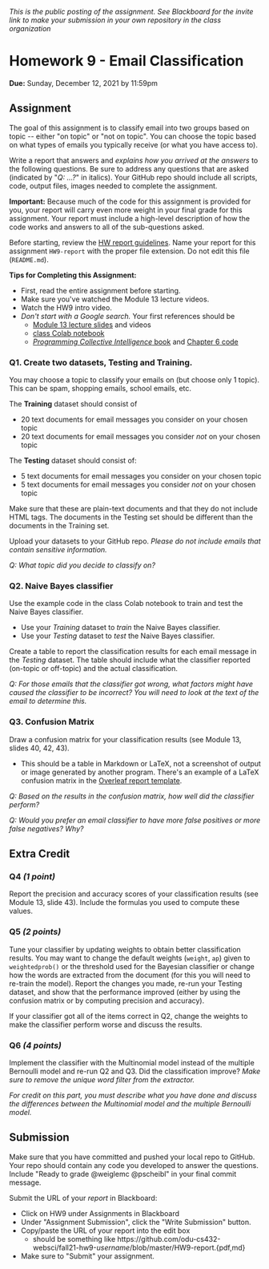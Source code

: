 *This is the public posting of the assignment. See Blackboard for the invite link to make your submission in your own repository in the class organization*

# Homework 9 - Email Classification
**Due:** Sunday, December 12, 2021 by 11:59pm 

## Assignment

The goal of this assignment is to classify email into two groups based on topic -- either "on topic" or "not on topic".  You can choose the topic based on what types of emails you typically receive (or what you have access to).

Write a report that answers and *explains how you arrived at the answers* to the following questions.  Be sure to address any questions that are asked (indicated by "*Q: ...?*" in italics). Your GitHub repo should include all scripts, code, output files, images needed to complete the assignment.
 
**Important:** Because much of the code for this assignment is provided for you, your report will carry even more weight in your final grade for this assignment.  Your report must include a high-level description of how the code works and answers to all of the sub-questions asked.

Before starting, review the [HW report guidelines](https://github.com/odu-cs432-websci/public/blob/main/fall21/getting-started/reports.md).  Name your report for this assignment `HW9-report` with the proper file extension.  Do not edit this file (`README.md`).

**Tips for Completing this Assignment:**
* First, read the entire assignment before starting.
* Make sure you've watched the Module 13 lecture videos.
* Watch the HW9 intro video.
* *Don't start with a Google search.*  Your first references should be
    * [Module 13 lecture slides](https://docs.google.com/presentation/d/1OpfBDl2YEE7AONVeKUyHA-J7a1mRjncD7cen8F6BG1A/edit?usp=sharing) and videos
    * [class Colab notebook](https://github.com/odu-cs432-websci/public/blob/main/fall21/432_F21_PCI_Ch06.ipynb)
    * [*Programming Collective Intelligence* book](https://go.oreilly.com/old-dominion-university/library/view/programming-collective-intelligence/9780596529321/) and [Chapter 6 code](https://github.com/arthur-e/Programming-Collective-Intelligence/tree/master/chapter6)  

### Q1. Create two datasets, Testing and Training.

You may choose a topic to classify your emails on (but choose only 1 topic). This can be spam, shopping emails, school emails, etc. 

The **Training** dataset should consist of
* 20 text documents for email messages you consider on your chosen topic
* 20 text documents for email messages you consider *not* on your chosen topic

The **Testing** dataset should consist of:
* 5 text documents for email messages you consider on your chosen topic
* 5 text documents for email messages you consider *not* on your chosen topic

Make sure that these are plain-text documents and that they do not include HTML tags.  The documents in the Testing set should be different than the documents in the Training set.

Upload your datasets to your GitHub repo. *Please do not include emails that contain sensitive information.*

*Q: What topic did you decide to classify on?*

### Q2. Naive Bayes classifier
Use the example code in the class Colab notebook to train and test the Naive Bayes classifier.  
* Use your *Training* dataset to *train* the Naive Bayes classifier.  
* Use your *Testing* dataset to *test* the Naive Bayes classifier.

Create a table to report the classification results for each email message in the *Testing* dataset.  The table should include what the classifier reported (on-topic or off-topic) and the actual classification.

*Q: For those emails that the classifier got wrong, what factors might have caused the classifier to be incorrect?  You will need to look at the text of the email to determine this.*

### Q3. Confusion Matrix
Draw a confusion matrix for your classification results (see Module 13, slides 40, 42, 43).  
* This should be a table in Markdown or LaTeX, not a screenshot of output or image generated by another program.  There's an example of a LaTeX confusion matrix in the [Overleaf report template](https://www.overleaf.com/read/tzvqcjvjtgdx).

*Q: Based on the results in the confusion matrix, how well did the classifier perform?*  

*Q: Would you prefer an email classifier to have more false positives or more false negatives?  Why?*

## Extra Credit

### Q4 *(1 point)* 

Report the precision and accuracy scores of your classification results (see Module 13, slide 43).  Include the formulas you used to compute these values.

### Q5 *(2 points)* 

Tune your classifier by updating weights to obtain better classification results. You may want to change the default weights (`weight`, `ap`) given to `weightedprob()` or the threshold used for the Bayesian classifier or change how the words are extracted from the document (for this you will need to re-train the model).  Report the changes you made, re-run your Testing dataset, and show that the performance improved (either by using the confusion matrix or by computing precision and accuracy).

If your classifier got all of the items correct in Q2, change the weights to make the classifier perform worse and discuss the results.

### Q6 *(4 points)* 

Implement the classifier with the Multinomial model instead of the multiple Bernoulli model and re-run Q2 and Q3.  Did the classification improve?  *Make sure to remove the unique word filter from the extractor.*

*For credit on this part, you must describe what you have done and discuss the differences between the Multinomial model and the multiple Bernoulli model.*

## Submission

Make sure that you have committed and pushed your local repo to GitHub.  Your repo should contain any code you developed to answer the questions.  Include "Ready to grade @weiglemc @pscheibl" in your final commit message. 

Submit the URL of your *report* in Blackboard:

* Click on HW9 under Assignments in Blackboard
* Under "Assignment Submission", click the "Write Submission" button.
* Copy/paste the URL of your report into the edit box
  * should be something like https<nolink>://github.com/odu-cs432-websci/fall21-hw9-*username*/blob/master/HW9-report.{pdf,md}
* Make sure to "Submit" your assignment.
